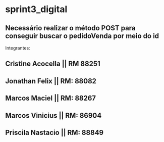 # sprint3_digital
## Necessário realizar o método POST para conseguir buscar o pedidoVenda por meio do id

Integrantes:

## Cristine Acocella || RM 88251

## Jonathan Felix || RM: 88082

## Marcos Maciel || RM: 88267

## Marcos Vinicius || RM: 86904

## Priscila Nastacio || RM: 88849 
